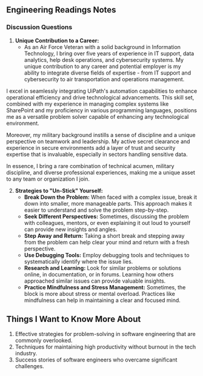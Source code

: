 ## Engineering Readings Notes

### Discussion Questions

1. **Unique Contribution to a Career:**
   - As an Air Force Veteran with a solid background in Information Technology, I bring over five years of experience in IT support, data analytics, help desk operations, and cybersecurity systems. My unique contribution to any career and potential employer is my ability to integrate diverse fields of expertise - from IT support and cybersecurity to air transportation and operations management.

I excel in seamlessly integrating UiPath's automation capabilities to enhance operational efficiency and drive technological advancements. This skill set, combined with my experience in managing complex systems like SharePoint and my proficiency in various programming languages, positions me as a versatile problem solver capable of enhancing any technological environment.

Moreover, my military background instills a sense of discipline and a unique perspective on teamwork and leadership. My active secret clearance and experience in secure environments add a layer of trust and security expertise that is invaluable, especially in sectors handling sensitive data.

In essence, I bring a rare combination of technical acumen, military discipline, and diverse professional experiences, making me a unique asset to any team or organization I join.

2. **Strategies to "Un-Stick" Yourself:**
   - **Break Down the Problem:** When faced with a complex issue, break it down into smaller, more manageable parts. This approach makes it easier to understand and solve the problem step-by-step.
   - **Seek Different Perspectives:** Sometimes, discussing the problem with colleagues, mentors, or even explaining it out loud to yourself can provide new insights and angles.
   - **Step Away and Return:** Taking a short break and stepping away from the problem can help clear your mind and return with a fresh perspective.
   - **Use Debugging Tools:** Employ debugging tools and techniques to systematically identify where the issue lies.
   - **Research and Learning:** Look for similar problems or solutions online, in documentation, or in forums. Learning how others approached similar issues can provide valuable insights.
   - **Practice Mindfulness and Stress Management:** Sometimes, the block is more about stress or mental overload. Practices like mindfulness can help in maintaining a clear and focused mind.

## Things I Want to Know More About

1. Effective strategies for problem-solving in software engineering that are commonly overlooked.
2. Techniques for maintaining high productivity without burnout in the tech industry.
3. Success stories of software engineers who overcame significant challenges.
